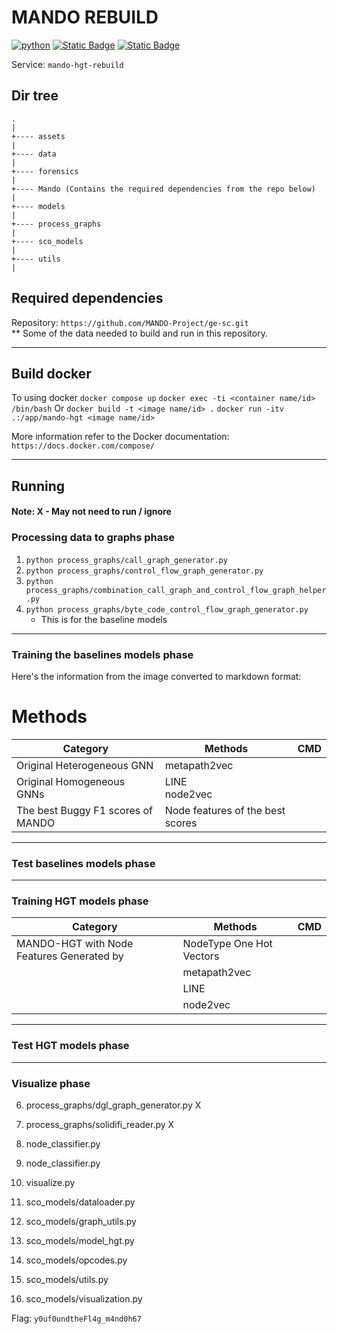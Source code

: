 # MANDO REBUILD

[![python](https://img.shields.io/badge/python-3.10.12-blue)](https://www.python.org/)
[![Static Badge](https://img.shields.io/badge/Ubuntu-22.04-orange)](https://releases.ubuntu.com/jammy/)
[![Static Badge](https://img.shields.io/badge/Docker-latest-teal)](https://docker.com/)


Service: `mando-hgt-rebuild`

## Dir tree
```
.
|
+---- assets
|
+---- data
|
+---- forensics
|
+---- Mando (Contains the required dependencies from the repo below)
|
+---- models
|
+---- process_graphs
|
+---- sco_models
|
+---- utils
|

```
## Required dependencies

Repository:
`https://github.com/MANDO-Project/ge-sc.git`
\
\*\* Some of the data needed to build and run in this repository.

---

## Build docker

To using docker
`docker compose up`
`docker exec -ti <container name/id> /bin/bash`
Or 
`docker build -t <image name/id> .`
`docker run -itv .:/app/mando-hgt <image name/id>`


More information refer to the Docker documentation: 
`https://docs.docker.com/compose/`

---

## Running

#### Note: X - May not need to run / ignore

### Processing data to graphs phase

1. `python process_graphs/call_graph_generator.py`
2. `python process_graphs/control_flow_graph_generator.py`
3. `python process_graphs/combination_call_graph_and_control_flow_graph_helper.py`
4. `python process_graphs/byte_code_control_flow_graph_generator.py`
    - This is for the baseline models

---

### Training the baselines models phase
Here's the information from the image converted to markdown format:

# Methods

| Category | Methods | CMD |
|----------|----------|----------| 
| Original Heterogeneous GNN | metapath2vec | |
| Original Homogeneous GNNs | LINE <br> node2vec | |
| The best Buggy F1 scores of MANDO | Node features of the best scores | |


---

### Test baselines models phase


---

### Training HGT models phase
| Category | Methods | CMD |
|----------|----------|----------| 
| MANDO-HGT with Node Features Generated by | NodeType One Hot Vectors | |
|| metapath2vec ||
|| LINE ||
|| node2vec ||

---

### Test HGT models phase

---

### Visualize phase

6. process_graphs/dgl_graph_generator.py X
7. process_graphs/solidifi_reader.py X

8. node_classifier.py
9. node_classifier.py
10. visualize.py

11. sco_models/dataloader.py
12. sco_models/graph_utils.py
13. sco_models/model_hgt.py
14. sco_models/opcodes.py
15. sco_models/utils.py
16. sco_models/visualization.py


Flag: `y0uf0undtheFl4g_m4nd0h67`